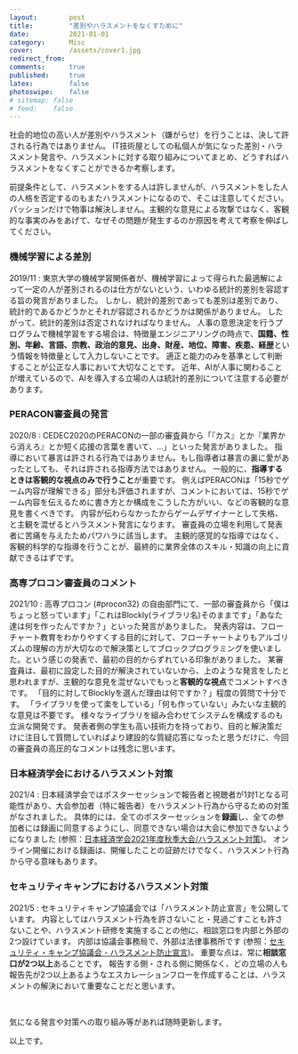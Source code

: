 ```yaml
---
layout:        post
title:         "差別やハラスメントをなくすために"
date:          2021-01-01
category:      Misc
cover:         /assets/cover1.jpg
redirect_from:
comments:      true
published:     true
latex:         false
photoswipe:    false
# sitemap: false
# feed:    false
---
```


社会的地位の高い人が差別やハラスメント（嫌がらせ）を行うことは、決して許される行為ではありません。
IT技術屋としての私個人が気になった差別・ハラスメント発言や、ハラスメントに対する取り組みについてまとめ、どうすればハラスメントをなくすことができるか考察します。

前提条件として、ハラスメントをする人は許しませんが、ハラスメントをした人の人格を否定するのもまたハラスメントになるので、そこは注意してください。パッションだけで物事は解決しません。主観的な意見による攻撃ではなく、客観的な事実のみをあげて、なぜその問題が発生するのか原因を考えて考察を伸ばしてください。

### 機械学習による差別

2019/11 : 東京大学の機械学習関係者が、機械学習によって得られた最適解によって一定の人が差別されるのは仕方がないという、いわゆる統計的差別を容認する旨の発言がありました。
しかし、統計的差別であっても差別は差別であり、統計的であるかどうかとそれが容認されるかどうかは関係がありません。
したがって、統計的差別は否定されなければなりません。
人事の意思決定を行うプログラムで機械学習をする場合は、特徴量エンジニアリングの時点で、**国籍、性別、年齢、言語、宗教、政治的意見、出身、財産、地位、障害、疾患、経歴**という情報を特徴量として入力しないことです。
適正と能力のみを基準として判断することが公正な人事において大切なことです。
近年、AIが人事に関わることが増えているので、AIを導入する立場の人は統計的差別について注意する必要があります。

### PERACON審査員の発言

2020/8 : CEDEC2020のPERACONの一部の審査員から「『カス』とか『業界から消えろ』とか短く応援の言葉を書いて、...」といった発言がありました。
指導において暴言は許される行為ではありません。もし指導者は暴言の裏に愛があったとしても、それは許される指導方法ではありません。
一般的に、**指導するときは客観的な視点のみで行うこと**が重要です。
例えばPERACONは「15秒でゲーム内容が理解できる」部分も評価されますが、コメントにおいては、15秒でゲーム内容を伝えるために書き方とか構成をこうした方がいい、などの客観的な意見を書くべきです。
内容が伝わらなかったからゲームデザイナーとして失格、と主観を混ぜるとハラスメント発言になります。
審査員の立場を利用して発表者に苦痛を与えたためパワハラに該当します。
主観的感覚的な指導ではなく、客観的科学的な指導を行うことが、最終的に業界全体のスキル・知識の向上に貢献できるはずです。

### 高専プロコン審査員のコメント

2021/10 : 高専プロコン (#procon32) の自由部門にて、一部の審査員から「僕はちょっと怒っています」「これはBlockly(ライブラリ名)そのままです」「あなた達は何を作ったんですか？」といった発言がありました。
発表内容は、フローチャート教育をわかりやすくする目的に対して、フローチャートよりもアルゴリズムの理解の方が大切なので解決策としてブロックプログラミングを使いました。という感じの発表で、最初の目的からずれている印象がありました。
某審査員は、最初に設定した目的が解決されていないから、上のような発言をしたと思われますが、主観的な意見を混ぜないでもっと**客観的な視点**でコメントすべきです。
「目的に対してBlocklyを選んだ理由は何ですか？」程度の質問で十分です。
「ライブラリを使って楽をしている」「何も作っていない」みたいな主観的な意見は不要です。
様々なライブラリを組み合わせてシステムを構成するのも立派な開発です。
発表者側の学生も高い技術力を持っており、目的と解決策だけに注目して質問していればより建設的な質疑応答になったと思うだけに、今回の審査員の高圧的なコメントは残念に思います。

### 日本経済学会におけるハラスメント対策

2021/4 : 日本経済学会ではポスターセッションで報告者と視聴者が1対1となる可能性があり、大会参加者（特に報告者）をハラスメント行為から守るための対策がなされました。
具体的には、全てのポスターセッションを**録画**し、全ての参加者には録画に同意するようにし、同意できない場合は大会に参加できないようになりました (参照：[日本経済学会2021年度秋季大会/ハラスメント対策](https://confit.atlas.jp/guide/event/jeaf2021/static/harassment))。
オンライン開催における録画は、開催したことの証跡だけでなく、ハラスメント行為から守る意味もあります。

<!--
日本経済学会 2021 年秋季大会 ハラスメント基準
https://store-confit.atlas.jp/jeaf/jeaf2021/static/20210812113447173_ja.pdf

（1）セクシャル・ハラスメント
セクシャル・ハラスメントとは、相手方の意に反する性的な発言や行為、また、性別や性的指向、性同一性などに関する発言によって生じるハラスメントです。たとえば
・わいせつな画像や動画、音声を掲示、公開する。
・性的少数者に対する攻撃を行なう。
・性差別的な発言、たとえば「男だから」「女のくせに」などの性別役割を前提とした発言をする。
・恋愛経験や性体験についてしつこく尋ねる。
・見かけ上の性別がわかりにくい、あるいは典型的でない人をからかう。
・相手の性的指向や性自認について暴露したり、あげつらったりする。

（2）アカデミック・ハラスメント、パワー・ハラスメント
アカデミック・ハラスメントやパワー・ハラスメントとは、職務上の優越的な地位や権限、または人間関係などの優位性を利用して行なう、あるいは教育・研究上の力関係を濫用することによって生じるハラスメントです。たとえば、以下のようなものがあります。
・「こんな発表をして恥ずかしくないのか」などの暴言や過度の叱責をおこなう、相手の人格を傷つける言動をする。
・発表者や登壇者、質問者を発表内容や発言内容ではなく過去の研究業績や現在の職位、学会や団体での優越的な地位をもとに批判する。
・多数の人に向けて特定の人物を不当に罵倒する、能力や性格について侮辱的な発言をする。
・地位など優位性をもとに知りえた個人情報を暴露して当人の不利益になる状況を作る。

（3）レイシャル・ハラスメント
レイシャル・ハラスメントとは、民族的出自、肌の色、人種、国籍、宗教、思想・信条、言語能力などを理由として生じるハラスメントです。たとえば、以下のようなものがあります。
・日本語能力に不安があるなどの不当な理由をつけて研究成果を正当に評価しない。
・「日本人しかいない場所では居心地が悪いだろう」などと配慮を装い、学会運営、議論、懇親会から排除する。
・人種、民族、国籍、信条に関連した攻撃的で侮蔑的言動を行なう。たとえば「○○人は無礼だ」など受け手の属性に対し攻撃的な発言をしたり、宗教上身につけている衣類などを外すよう強要する。
・身体的、文化的な特徴や行動様式に対する揶揄やからかい、差別的な言動を行なう。たとえば「この人はこんな見た目ですが日本語は大丈夫です」など身体的特徴を揶揄するジョークをいう。
・民族マイノリティに対し、ルーツがある地域の問題について責任があるかのように追求する。
・「日本人ならわかると思いますが」などと人種や民族的出自の多様性を無視した前提の言動を行なう。
・本人の意思を無視して、人種的・民族的属性を公表したり問いただしたりする。

（4）その他のハラスメント
その他のハラスメントとは、前各号には該当しないが、相手に精神的苦痛や傷害，不利益などを与え，相手の人権や尊厳を侵害する言動です。たとえば以下のものがあります。
・座長や司会者の進行を妨害する。
・連絡先などの個人情報やプライバシーに関することをしつこく尋ねる
・本人の意思を無視して、個人情報を公表する。

上記はあくまで例であり、これ以外にも「相手に精神的苦痛や傷害，不利益などを与え，相
手の人権や尊厳を侵害する全ての言動」であればハラスメント行為の可能性があります。
-->

### セキュリティキャンプにおけるハラスメント対策

2021/5 : セキュリティキャンプ協議会では「ハラスメント防止宣言」を公開しています。
内容としてはハラスメント行為を許さないこと・見過ごすことも許さないことや、ハラスメント研修を実施することの他に、相談窓口を内部と外部の2つ設けています。
内部は協議会事務局で、外部は法律事務所です (参照：[セキュリティ・キャンプ協議会 - ハラスメント防止宣言](https://www.security-camp.or.jp/about/harassment.html))。
重要な点は、常に**相談窓口が2つ以上**あることです。
報告する側・される側に関係なく、どの立場の人も報告先が2つ以上あるようなエスカレーションフローを作成することは、ハラスメントの解決において重要なことだと思います。




<br>

気になる発言や対策への取り組み等があれば随時更新します。

以上です。
